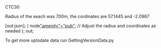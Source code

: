 CTC30 


Radius of the seach was 700m, the cordinates are 57.1445 and -2.0967

[out:json];
(
  node["amenity"="pub"](around:700,57.1445,-2.0967); // Adjust the radius and coordinates as needed
);
out;

To get more uptodate data run GettingVersionData.py
